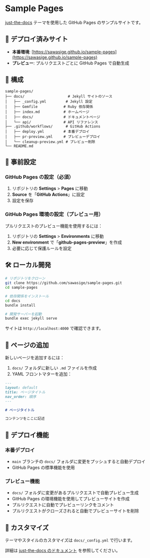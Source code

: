 # Sample Pages

[just-the-docs](https://just-the-docs.github.io/just-the-docs/) テーマを使用した GitHub Pages のサンプルサイトです。

## 🚀 デプロイ済みサイト

- **本番環境**: [https://sawasige.github.io/sample-pages](https://sawasige.github.io/sample-pages)
- **プレビュー**: プルリクエストごとに GitHub Pages で自動生成

## 📁 構成

```
sample-pages/
├── docs/                    # Jekyll サイトのソース
│   ├── _config.yml         # Jekyll 設定
│   ├── Gemfile            # Ruby 依存関係
│   ├── index.md           # ホームページ
│   ├── docs/              # ドキュメントページ
│   └── api/               # API リファレンス
├── .github/workflows/      # GitHub Actions
│   ├── deploy.yml         # 本番デプロイ
│   ├── pr-preview.yml     # プレビューデプロイ
│   └── cleanup-preview.yml # プレビュー削除
└── README.md
```

## 🔧 事前設定

### GitHub Pages の設定（必須）

1. リポジトリの **Settings** > **Pages** に移動
2. **Source** を「**GitHub Actions**」に設定
3. 設定を保存

### GitHub Pages 環境の設定（プレビュー用）

プルリクエストのプレビュー機能を使用するには：

1. リポジトリの **Settings** > **Environments** に移動
2. **New environment** で「**github-pages-preview**」を作成
3. 必要に応じて保護ルールを設定

## 🛠️ ローカル開発

```bash
# リポジトリをクローン
git clone https://github.com/sawasige/sample-pages.git
cd sample-pages

# 依存関係をインストール
cd docs
bundle install

# 開発サーバーを起動
bundle exec jekyll serve
```

サイトは `http://localhost:4000` で確認できます。

## 📝 ページの追加

新しいページを追加するには：

1. `docs/` フォルダに新しい `.md` ファイルを作成
2. YAML フロントマターを追加：

```markdown
---
layout: default
title: ページタイトル
nav_order: 順序
---

# ページタイトル

コンテンツをここに記述
```

## 🚀 デプロイ機能

### 本番デプロイ
- `main` ブランチの `docs/` フォルダに変更をプッシュすると自動デプロイ
- GitHub Pages の標準機能を使用

### プレビュー機能
- `docs/` フォルダに変更があるプルリクエストで自動プレビュー生成
- GitHub Pages の環境機能を使用してプレビューサイトを作成
- プルリクエストに自動でプレビューリンクをコメント
- プルリクエストがクローズされると自動でプレビューサイトを削除

## 🎨 カスタマイズ

テーマやスタイルのカスタマイズは `docs/_config.yml` で行います。

詳細は [just-the-docs のドキュメント](https://just-the-docs.github.io/just-the-docs/) を参照してください。